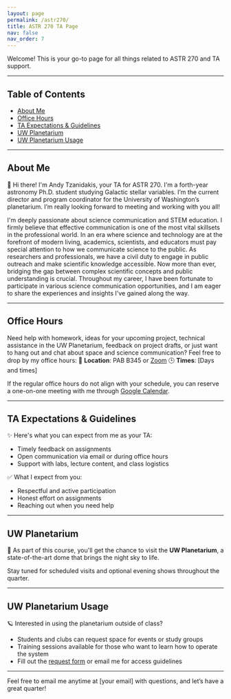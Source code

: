 ```yaml
---
layout: page
permalink: /astr270/
title: ASTR 270 TA Page
nav: false
nav_order: 7
---
```


Welcome! This is your go-to page for all things related to ASTR 270 and TA support.

---

## Table of Contents

- [About Me](#about-me)
- [Office Hours](#office-hours)
- [TA Expectations & Guidelines](#ta-expectations--guidelines)
- [UW Planetarium](#uw-planetarium)
- [UW Planetarium Usage](#uw-planetarium-usage)

---

## About Me

👋 Hi there! I'm Andy Tzanidakis, your TA for ASTR 270. I'm a forth-year astronomy Ph.D. student studying Galactic stellar variables. I’m the current director and program coordinator for the University of Washington’s planetarium. I’m really looking forward to meeting and working with you all!

I'm deeply passionate about science communication and STEM education. I firmly believe that effective communication is one of the most vital skillsets in the professional world. In an era where science and technology are at the forefront of modern living, academics, scientists, and educators must pay special attention to how we communicate science to the public. As researchers and professionals, we have a civil duty to engage in public outreach and make scientific knowledge accessible. Now more than ever, bridging the gap between complex scientific concepts and public understanding is crucial. Throughout my career, I have been fortunate to participate in various science communication opportunities, and I am eager to share the experiences and insights I've gained along the way.

---

## Office Hours

Need help with homework, ideas for your upcoming project, technical assistance in the UW Planetarium, feedback on project drafts, or just want to hang out and chat about space and science communication? Feel free to drop by my office hours:
📍 **Location**: PAB B345 or [Zoom](https://washington.zoom.us/my/astroandy)
🕒 **Times**: [Days and times]  

If the regular office hours do not align with your schedule, you can reserve a one-on-one meeting with me through [Google Calendar](https://calendar.app.google/H1nL8h3P5EfxWny58).

---

## TA Expectations & Guidelines

✨ Here's what you can expect from me as your TA:

- Timely feedback on assignments
- Open communication via email or during office hours
- Support with labs, lecture content, and class logistics

✅ What I expect from you:

- Respectful and active participation
- Honest effort on assignments
- Reaching out when you need help

---

## UW Planetarium

🌌 As part of this course, you'll get the chance to visit the **UW Planetarium**, a state-of-the-art dome that brings the night sky to life.

Stay tuned for scheduled visits and optional evening shows throughout the quarter.

---

## UW Planetarium Usage

🪐 Interested in using the planetarium outside of class?

- Students and clubs can request space for events or study groups
- Training sessions available for those who want to learn how to operate the system
- Fill out the [request form](#) or email me for access guidelines

---

Feel free to email me anytime at [your email] with questions, and let’s have a great quarter!
